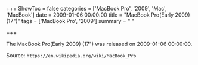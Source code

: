 +++
ShowToc = false
categories = ['MacBook Pro', '2009', 'Mac', 'MacBook']
date = 2009-01-06 00:00:00
title = "MacBook Pro(Early 2009) (17\")"
tags = ['MacBook Pro', '2009']
summary = " "

+++

The MacBook Pro(Early 2009) (17") was released on 2009-01-06 00:00:00.

Source: `https://en.wikipedia.org/wiki/MacBook_Pro`
